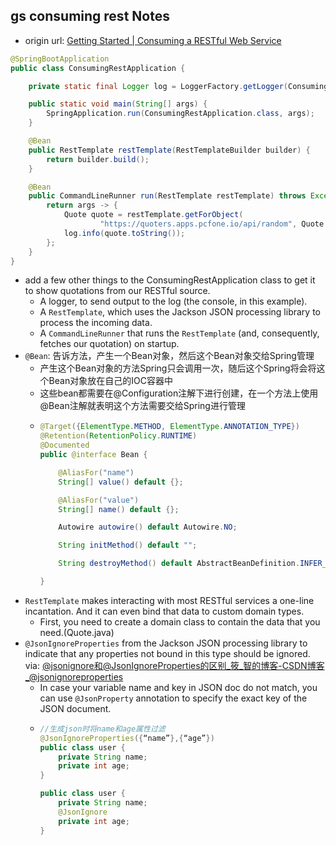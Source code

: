 ## gs consuming rest Notes


- origin url: [Getting Started | Consuming a RESTful Web Service](https://spring.io/guides/gs/consuming-rest)

```java
@SpringBootApplication
public class ConsumingRestApplication {

	private static final Logger log = LoggerFactory.getLogger(ConsumingRestApplication.class);

	public static void main(String[] args) {
		SpringApplication.run(ConsumingRestApplication.class, args);
	}

	@Bean
	public RestTemplate restTemplate(RestTemplateBuilder builder) {
		return builder.build();
	}

	@Bean
	public CommandLineRunner run(RestTemplate restTemplate) throws Exception {
		return args -> {
			Quote quote = restTemplate.getForObject(
					"https://quoters.apps.pcfone.io/api/random", Quote.class);
			log.info(quote.toString());
		};
	}
}
```

- add a few other things to the ConsumingRestApplication class to get it to show quotations from our RESTful source.
  - A logger, to send output to the log (the console, in this example).
  - A `RestTemplate`, which uses the Jackson JSON processing library to process the incoming data.
  - A `CommandLineRunner` that runs the `RestTemplate` (and, consequently, fetches our quotation) on startup.
- `@Bean`: 告诉方法，产生一个Bean对象，然后这个Bean对象交给Spring管理
  - 产生这个Bean对象的方法Spring只会调用一次，随后这个Spring将会将这个Bean对象放在自己的IOC容器中
  - 这些bean都需要在@Configuration注解下进行创建，在一个方法上使用@Bean注解就表明这个方法需要交给Spring进行管理
  - ```java
    @Target({ElementType.METHOD, ElementType.ANNOTATION_TYPE})
    @Retention(RetentionPolicy.RUNTIME)
    @Documented
    public @interface Bean {

        @AliasFor("name")
        String[] value() default {};

        @AliasFor("value")
        String[] name() default {};

        Autowire autowire() default Autowire.NO;

        String initMethod() default "";

        String destroyMethod() default AbstractBeanDefinition.INFER_METHOD;

    }
    ```
- `RestTemplate` makes interacting with most RESTful services a one-line incantation. And it can even bind that data to custom domain types.
  - First, you need to create a domain class to contain the data that you need.(Quote.java)
- `@JsonIgnoreProperties` from the Jackson JSON processing library to indicate that any properties not bound in this type should be ignored. via: [@jsonignore和@JsonIgnoreProperties的区别_筱_智的博客-CSDN博客_@jsonignoreproperties](https://blog.csdn.net/pojpoj/article/details/85292512)
  - In case your variable name and key in JSON doc do not match, you can use `@JsonProperty` annotation to specify the exact key of the JSON document.
  - ```java
    //生成json时将name和age属性过滤
    @JsonIgnoreProperties({“name”},{“age”})
    public class user {
        private String name;
        private int age;
    }

    public class user {
        private String name;
        @JsonIgnore
        private int age;
    }
    ```
